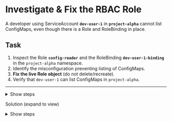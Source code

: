 # Investigate & Fix the RBAC Role

A developer using ServiceAccount **`dev-user-1`** in **`project-alpha`** cannot list ConfigMaps, even though there is a Role and RoleBinding in place.

## Task

1. Inspect the Role **`config-reader`** and the RoleBinding **`dev-user-1-binding`** in the `project-alpha` namespace.
2. Identify the misconfiguration preventing listing of ConfigMaps.
3. **Fix the live Role object** (do not delete/recreate).
4. Verify that `dev-user-1` can list ConfigMaps in `project-alpha`.

---

<details> <summary>Show steps</summary>

# 📒 RBAC Resources – Short Notes

### 🔑 Rules

* Always use **plural** names in `resources` (e.g., `configmaps`, not `configmap`).
* Names must match **API resource list** → check with:

  ```bash
  kubectl api-resources
  ```
* ❌ Singular / Short names (e.g., `cm`, `svc`) are invalid.
* ✅ Always lowercase.

---

### ✅ Common Plural Names

* Pod → `pods`
* Service → `services`
* ConfigMap → `configmaps`

</details>

Solution (expand to view)
<details> <summary>Show steps</summary>

**short notes** on RBAC `resources`:
1) Confirm the problem

```bash
kubectl auth can-i list configmaps \
  --as=system:serviceaccount:project-alpha:dev-user-1 -n project-alpha
```

You should see no.

2) Inspect Role and RoleBinding

```bash
kubectl -n project-alpha get role config-reader -o yaml
kubectl -n project-alpha get rolebinding dev-user-1-binding -o yaml
```

Notice the Role uses resources: ["configmap"] (singular). It must be configmaps (plural).
```bash
kubectl api-resources | grep -i configmap  # It must be configmaps (plural).
```

3a) Fix in-place using kubectl edit
```bash
kubectl -n project-alpha edit role config-reader

# Change:
#   resources: ["configmap"]
# To:
#   resources: ["configmaps"]
# Save & exit
```

3b) (Alternative) Patch in-place

```bash
kubectl -n project-alpha patch role config-reader \
  --type='json' \
  -p='[{"op":"replace","path":"/rules/0/resources/0","value":"configmaps"}]'
```

4) Verify

```bash
kubectl auth can-i list configmaps \
  --as=system:serviceaccount:project-alpha:dev-user-1 -n project-alpha
```


</details>
